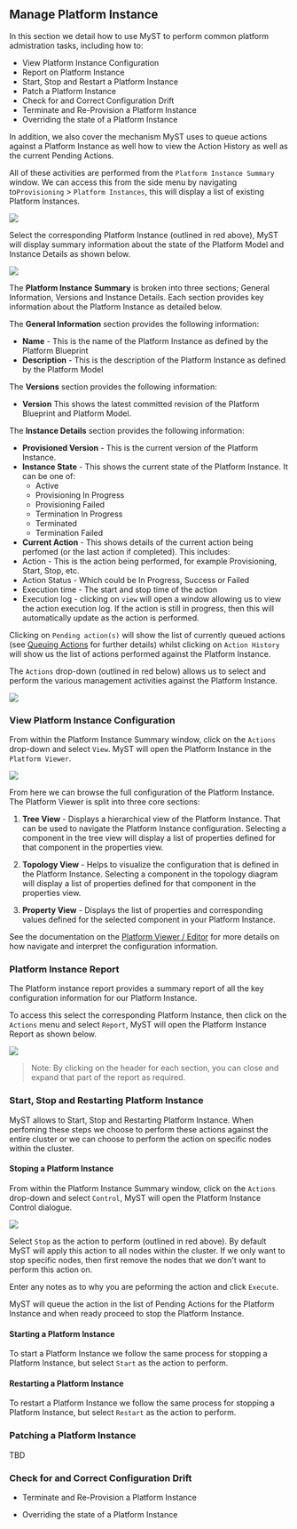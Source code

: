                                                                                                                                                                                                                                                                                                                                                                                                                                                                                                                                                                                                                                                                                                                                                                                                                                                                                                                                                                                                                                                                                                                                                                                                                                                                                                                                                                                                                                                                                                                                                                                                                                                                                                                                                                                                                                                                                                                                                                                                                                                                                                                                                                                                                                                                                                                                                                                                                                                                                                                                                                                                                                                                                                                                                                                                                                                                                                                                                                                                                                                                                                                                                                                                                                                                                                                                                                                                                                                                                                                                                                                                                                                                                                                                                                                                                                                                                                                                                                                                                                                                                                                                                                                                                                                                                                                                                                                                                                                                                                                                                                                                                                                                                                                                                                                                                                                                                                                                                                                                                                                                                                                                                                                                                                                                                                                                                                                                                                                                                                                                                                                                                                                                                                                                                                                                                                                                                                                                                                                                                                                                                                                                                                                                                                                                                                                                                                                                                                                                                                                                                                                                                                                                                                                                                                                                                                                                                                                                                                                                                                                                                                                                                                                                                                                                                                                                                                                                                                                                                                                                                                                                                                                                                                                                                                                                                                                                                                                                                                                                                                                                                                                                                                                                                                                                                                                                                                                                                                                                                                                                                                                            ## Manage Platform Instance
In this section we detail how to use MyST to perform common platform admistration tasks, including how to:
* View Platform Instance Configuration
* Report on Platform Instance
* Start, Stop and Restart a Platform Instance
* Patch a Platform Instance
* Check for and Correct Configuration Drift
* Terminate and Re-Provision a Platform Instance
* Overriding the state of a Platform Instance

In addition, we also cover the mechanism MyST uses to queue actions against a Platform Instance as well how to view the Action History as well as the current Pending Actions.

All of these activities are performed from the `Platform Instance Summary` window. We can access this from the side menu by navigating to`Provisioning` > `Platform Instances`, this will display a list of existing Platform Instances. 

![](img/platformInstanceList.PNG)

Select the corresponding Platform Instance (outlined in red above), MyST will display summary information about the state of the Platform Model and Instance Details as shown below.

![](img/platformInstanceSummary.PNG)

The **Platform Instance Summary** is broken into three sections; General Information, Versions and Instance Details. Each section provides key information about the Platform Instance as detailed below.

The **General Information** section provides the following information:
* **Name** - This is the name of the Platform Instance as defined by the Platform Blueprint
* **Description** - This is the description of the Platform Instance as defined by the Platform Model

The **Versions** section provides the following information:
* **Version** This shows the latest committed revision of the Platform Blueprint and Platform Model.

The **Instance Details** section provides the following information:
* **Provisioned Version** - This is the current version of the Platform Instance.
* **Instance State** - This shows the current state of the Platform Instance. It can be one of:
    * Active
    * Provisioning In Progress
    * Provisioning Failed
    * Termination In Progress
    * Terminated
    * Termination Failed
* **Current Action** - This shows details of the current action being perfomed (or the last action if completed). This includes:
 * Action - This is the action being performed, for example Provisioning, Start, Stop, etc.
 * Action Status - Which could be In Progress, Success or Failed
 * Execution time - The start and stop time of the action
 * Execution log - clicking on `view` will open a window allowing us to view the action execution log. If the action is still in progress, then this will automatically update as the action is performed.

Clicking on `Pending action(s)` will show the list of currently queued actions (see [Queuing Actions](tbc) for further details) whilst clicking on `Action History` will show us the list of actions performed against the Platform Instance.

The `Actions` drop-down (outlined in red below) allows us to select and perform the various management activities against the Platform Instance.

![](img/platformInstanceSummary.PNG)

### View Platform Instance Configuration
From within the Platform Instance Summary window, click on the `Actions` drop-down and select `View`. MyST will open the Platform Instance in the `Platform Viewer`.

![](img/platformInstanceViewer.PNG)

From here we can browse the full configuration of the Platform Instance. The Platform Viewer is split into three core sections:

1. **Tree View** - Displays a hierarchical view of the Platform Instance. That can be used to navigate the Platform Instance configuration. Selecting a component in the tree view will display a list of properties defined for that component in the properties view.

2. **Topology View** - Helps to visualize the configuration that is defined in the Platform Instance. Selecting a component in the topology diagram will display a list of properties defined for that component in the properties view.

3. **Property View** - Displays the list of properties and corresponding values defined for the selected component in your Platform Instance. 

See the documentation on the [Platform Viewer / Editor](tbc) for more details on how navigate and interpret the configuration information.

### Platform Instance Report
The Platform instance report provides a summary report of all the key configuration information for our Platform Instance.

To access this select the corresponding Platform Instance, then click on the `Actions` menu and select `Report`, MyST will open the Platform Instance Report as shown below.

![](img/platformInstanceReport.PNG)

> Note: By clicking on the header for each section, you can close and expand that part of the report as required.

### Start, Stop and Restarting Platform Instance
MyST allows to Start, Stop and Restarting Platform Instance. When perfoming these steps we choose to perform these actions against the entire cluster or we can choose to perform the action on specific nodes within the cluster.

#### Stoping a Platform Instance
From within the Platform Instance Summary window, click on the `Actions` drop-down and select `Control`, MyST will open the Platform Instance Control dialogue.

![](img/platformInstaneControl.PNG)

Select `Stop` as the action to perform (outlined in red above). By default MyST will apply this action to all nodes within the cluster. If we only want to stop specific nodes, then first remove the nodes that we don't want to perform this action on.

Enter any notes as to why you are peforming the action and click `Execute`.

MyST will queue the action in the list of Pending Actions for the Platform Instance and when ready proceed to stop the Platform Instance.

#### Starting a Platform Instance
To start a Platform Instance we follow the same process for stopping a Platform Instance, but select `Start` as the action to perform.

#### Restarting a Platform Instance

To restart a Platform Instance we follow the same process for stopping a Platform Instance, but select `Restart` as the action to perform.

### Patching a Platform Instance
TBD



### Check for and Correct Configuration Drift

* Terminate and Re-Provision a Platform Instance

* Overriding the state of a Platform Instance

